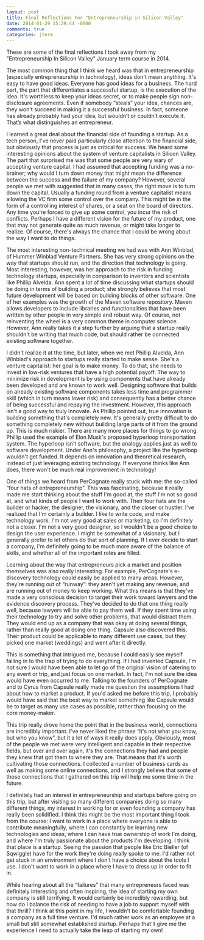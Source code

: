 ```yaml
---
layout: post
title: Final Reflections For "Entrepreneurship in Silicon Valley"
date: 2014-01-29 15:29:44 -0600
comments: true
categories: jterm
---
```


These are some of the final reflections I took away from my "Entrepreneurship In Silicon Valley" January term course in 2014.

The most common thing that I think we heard was that in entrepreneurship (especially entrepreneurship in technology), ideas don't mean anything. It's easy to have good ideas. Everyone has good ideas for a business. The hard part, the part that differentiates a successful startup, is the execution of the idea. It's worthless to keep your ideas secret, or to make people sign non-disclosure agreements. Even if somebody “steals” your idea, chances are, they won't succeed in making it a successful business. In fact, someone has already probably had your idea, but wouldn’t or couldn’t execute it. That’s what distinguishes an entrepreneur.
	
I learned a great deal about the financial side of founding a startup. As a tech person, I've never paid particularly close attention to the financial side, but obviously that process is just as critical for success. We heard some interesting opinions about the system of venture capitalists in Silicon Valley. The part that surprised me was that some people are very wary of accepting venture capital. I had assumed that accepting funding was a no-brainer; why would I turn down money that might mean the difference between the success and the failure of my company? However, several people we met with suggested that in many cases, the right move is to turn down the capital. Usually a funding round from a venture capitalist means allowing the VC firm some control over the company. This might be in the form of a controlling interest of shares, or a seat on the board of directors. Any time you're forced to give up some control, you incur the risk of conflicts. Perhaps I have a different vision for the future of my product, one that may not generate quite as much revenue, or might take longer to realize. Of course, there's always the chance that I could be wrong about the way I want to do things.

The most interesting non-technical meeting we had was with Ann Winblad, of Hummer Winblad Venture Partners. She has very strong opinions on the way that startups should run, and the direction that technology is going. Most interesting, however, was her approach to the risk in funding technology startups, especially in comparison to inventors and scientists like Phillip Alvelda. Ann spent a lot of time discussing what startups should be doing in terms of building a product; she strongly believes that most future development will be based on building blocks of other software. One of her examples was the growth of the Maven software repository. Maven allows developers to include libraries and functionalities that have been written by other people in very simple and robust way. Of course, not reinventing the wheel is a very common theme in computer science. However, Ann really takes it a step further by arguing that a startup really shouldn't be writing that much code, but should rather be connected existing software together.

I didn't realize it at the time, but later, when we met Phillip Alvelda, Ann Winblad's approach to startups really started to make sense. She's a venture capitalist: her goal is to make money. To do that, she needs to invest in low-risk ventures that have a high potential payoff. The way to minimize risk in development is by using components that have already been developed and are known to work well.  Designing software that builds on already existing software components takes less time and programmer skill (which in turn means lower risk) and consequently has a better chance of being successful and repaying the investment. However, this approach isn't a good way to truly innovate. As Phillip pointed out, true innovation is building something that's completely new. It's generally pretty difficult to do something completely new without building large parts of it from the ground up. This is much riskier. There are many more places for things to go wrong. Phillip used the example of Elon Musk's proposed hyperloop transportation system. The hyperloop isn't software, but the analogy applies just as well to software development. Under Ann's philosophy, a project like the hyperloop  wouldn't get funded. It depends on innovation and theoretical research, instead of just leveraging existing technology. If everyone thinks like Ann does, there won't be much real improvement in technology!

One of things we heard from PerCognate really stuck with me: the so-called “four hats of entrepreneurship”. This was fascinating, because it really made me start thinking about the stuff I'm good at, the stuff I'm not so good at, and what kinds of people I want to work with. Their four hats are the builder or hacker, the designer, the visionary, and the closer or hustler. I've realized that I'm certainly a builder. I like to write code, and make technology work. I'm not very good at sales or marketing, so I'm definitely not a closer. I'm not a very good designer, so I wouldn't be a good choice to design the user experience. I might be somewhat of a visionary, but I generally prefer to let others do that sort of planning. If I ever decide to start a company, I'm definitely going to be much more aware of the balance of skills, and whether all of the important roles are filled. 

Learning about the way that entrepreneurs pick a market and position themselves was also really interesting. For example, PerCognate's e-discovery technology could easily be applied to many areas. However, they're running out of “runway”: they aren't yet making any revenue, and are running out of money to keep working. What this means is that they've made a very conscious decision to target their work toward lawyers and the evidence discovery process. They've decided to do that one thing really well, because lawyers will be able to pay them well. If they spent time using their technology to try and solve other problems, that would distract them. They would end up as a company that was okay at doing several things, rather than really good at doing one thing. Capsule also discovered this. Their product could be applicable to many different use cases, but they picked one market (weddings) and went after it directly. 

This is something that intrigued me, because I could easily see myself falling in to the trap of trying to do everything. If I had invented Capsule, I'm not sure I would have been able to let go of the original vision of catering to any event or trip, and just focus on one market. In fact, I'm not sure the idea would have even occurred to me. Talking to the founders of PerCognate and to Cyrus from Capsule really made me question the assumptions I had about how to market a product. If you'd asked me before this trip, I probably would have said that the best way to market something like Capsule would be to target as many use cases as possible, rather than focusing on the core money-maker.

This trip really drove home the point that in the business world, connections are incredibly important. I've never liked the phrase “it's not what you know, but who you know”, but it a lot of ways it really does apply. Obviously, most of the people we met were very intelligent and capable in their respective fields, but over and over again, it's the connections they had and people they knew that got them to where they are. That means that it's worth cultivating those connections. I collected a number of business cards as well as making some online connections, and I strongly believe that some of those connections that I gathered on this trip will help me some time in the future. 

I definitely had an interest in entrepreneurship and startups before going on this trip, but after visiting so many different companies doing so many different things, my interest in working for or even founding a company has really been solidified. I think this might be the most important thing I took from the course: I want to work in a place where everyone is able to contribute meaningfully, where I can constantly be learning new technologies and ideas, where I can have true ownership of work I'm doing, and where I'm truly passionate about the products I'm developing. I think that place is a startup. Seeing the passion that people like Eric Bieller (of Sqwiggle) have for the work they're doing really spoke to me. I'd rather not get stuck in an environment where I don't have a choice about the tools I use. I don't want to work in a place where I have to dress up in order to fit in. 
	
While hearing about all the “failures” that many entrepreneurs faced was definitely interesting and often inspiring, the idea of starting my own company is still terrifying. It would certainly be incredibly rewarding, but how do I balance the risk of needing to have a job to support myself with that thrill? I think at this point in my life, I wouldn't be comfortable founding a company as a full time venture. I'd much rather work as an employee at a small but still somewhat established startup. Perhaps that'll give me the experience I need to actually take the leap of starting my own!
